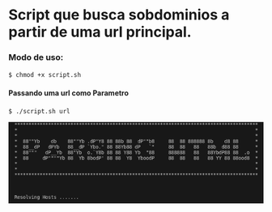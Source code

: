 # Script que busca sobdominios a partir de uma url principal.

### Modo de uso:
```shell
$ chmod +x script.sh
```

#### Passando uma url como Parametro

```shell
$ ./script.sh url
```

![logo](/parsing-html/assets/parsinghtml.png)
